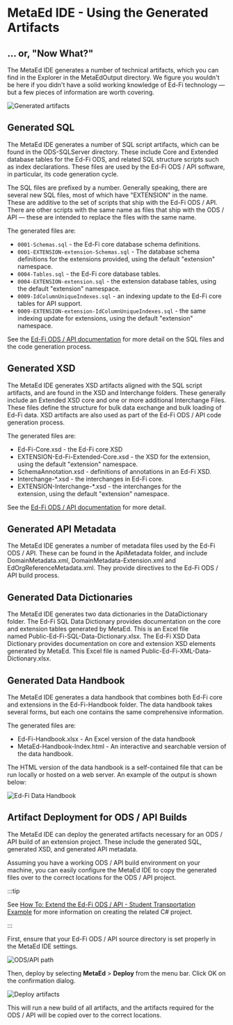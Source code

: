 # MetaEd IDE - Using the Generated Artifacts

## ... or, "Now What?"

The MetaEd IDE generates a number of technical artifacts, which you can find in
the Explorer in the MetaEdOutput directory. We figure you wouldn't be here if
you didn't have a solid working knowledge of Ed-Fi technology — but a few pieces
of information are worth covering.

![Generated artifacts](https://edfidocs.blob.core.windows.net/$web/img/reference/metaed/metaed-output-folder.png)

## Generated SQL

The MetaEd IDE generates a number of SQL script artifacts, which can be found in
the ODS-SQLServer directory. These include Core and Extended database tables for
the Ed-Fi ODS, and related SQL structure scripts such as index declarations.
These files are used by the Ed-Fi ODS / API software, in particular, its code
generation cycle.

The SQL files are prefixed by a number. Generally speaking, there are several
new SQL files, most of which have "EXTENSION" in the name. These are additive to
the set of scripts that ship with the Ed-Fi ODS / API. There are other scripts
with the same name as files that ship with the ODS / API — these are intended to
replace the files with the same name.

The generated files are:

* `0001-Schemas.sql` - the Ed-Fi core database schema definitions.
* `0001-EXTENSION-extension-Schemas.sql` - The database schema definitions for
    the extensions provided, using the default "extension" namespace.
* `0004-Tables.sql` - the Ed-Fi core database tables.
* `0004-EXTENSION-extension.sql` - the extension database tables, using the
    default "extension" namespace.
* `0009-IdColumnUniqueIndexes.sql` - an indexing update to the Ed-Fi core tables
    for API support.
* `0009-EXTENSION-extension-IdColumnUniqueIndexes.sql` - the same indexing
    update for extensions, using the default "extension" namespace.

See the [Ed-Fi ODS / API
documentation](/reference/ods-api/7.3/platform-dev-guide/extensibility-customization/extending-the-ods-api-data-model) for more detail
on the SQL files and the code generation process.

## Generated XSD

The MetaEd IDE generates XSD artifacts aligned with the SQL script artifacts,
and are found in the XSD and Interchange folders. These generally include an
Extended XSD core and one or more additional Interchange Files. These files
define the structure for bulk data exchange and bulk loading of Ed-Fi data. XSD
artifacts are also used as part of the Ed-Fi ODS / API code generation process.

The generated files are:

* Ed-Fi-Core.xsd - the Ed-Fi core XSD
* EXTENSION-Ed-Fi-Extended-Core.xsd - the XSD for the extension, using the
    default "extension" namespace.
* SchemaAnnotation.xsd - definitions of annotations in an Ed-Fi XSD.
* Interchange-\*.xsd - the interchanges in Ed-Fi core.
* EXTENSION-Interchange-\*.xsd - the interchanges for the extension, using the
    default "extension" namespace.

See the [Ed-Fi ODS / API
documentation](https://edfi.atlassian.net/wiki/spaces/ODSAPI32) for more detail.

## Generated API Metadata

The MetaEd IDE generates a number of metadata files used by the Ed-Fi ODS / API.
These can be found in the ApiMetadata folder, and include DomainMetadata.xml,
DomainMetadata-Extension.xml and EdOrgReferenceMetadata.xml. They provide
directives to the Ed-Fi ODS / API build process.

## Generated Data Dictionaries

The MetaEd IDE generates two data dictionaries in the DataDictionary folder. The
Ed-Fi SQL Data Dictionary provides documentation on the core and extension
tables generated by MetaEd. This is an Excel file
named Public-Ed-Fi-SQL-Data-Dictionary.xlsx. The Ed-Fi XSD Data Dictionary
provides documentation on core and extension XSD elements generated by MetaEd.
This Excel file is named Public-Ed-Fi-XML-Data-Dictionary.xlsx.

## Generated Data Handbook

The MetaEd IDE generates a data handbook that combines both Ed-Fi core and
extensions in the Ed-Fi-Handbook folder. The data handbook takes several forms,
but each one contains the same comprehensive information.

The generated files are:

* Ed-Fi-Handbook.xlsx - An Excel version of the data handbook
* MetaEd-Handbook-Index.html - An interactive and searchable version of the
    data handbook.

The HTML version of the data handbook is a self-contained file that can be run
locally or hosted on a web server. An example of the output is shown below:

![Ed-Fi Data Handbook](https://edfidocs.blob.core.windows.net/$web/img/reference/metaed/Ed-Fi-Data-Handbook.png)

## Artifact Deployment for ODS / API Builds

The MetaEd IDE can deploy the generated artifacts necessary for an ODS / API
build of an extension project. These include the generated SQL, generated XSD,
and generated API metadata.

Assuming you have a working ODS / API build environment on your machine, you can
easily configure the MetaEd IDE to copy the generated files over to the correct
locations for the ODS / API project.

:::tip

See [How To: Extend the Ed-Fi ODS / API - Student Transportation
Example](/reference/ods-api/7.3/how-to-guides/how-to-extend-the-ed-fi-ods-api-student-transcript-example) for
more information on creating the related C# project.

:::

First, ensure that your Ed-Fi ODS / API source directory is set properly in the
MetaEd IDE settings.

![ODS/API path](https://edfidocs.blob.core.windows.net/$web/img/reference/metaed/deployment-directory.png)

Then, deploy by selecting **MetaEd** > **Deploy** from the menu bar. Click OK on
the confirmation dialog.

![Deploy artifacts](https://edfidocs.blob.core.windows.net/$web/img/reference/metaed/class-discussion-deploy.png)

This will run a new build of all artifacts, and the artifacts required for the
ODS / API will be copied over to the correct locations.
